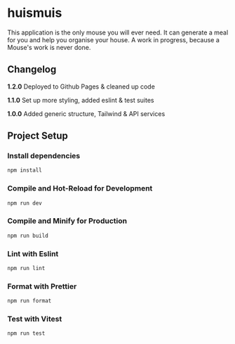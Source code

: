 # huismuis

This application is the only mouse you will ever need. It can generate a meal for you and help you organise your house.
A work in progress, because a Mouse's work is never done.

## Changelog

**1.2.0** Deployed to Github Pages & cleaned up code

**1.1.0** Set up more styling, added eslint & test suites

**1.0.0** Added generic structure, Tailwind & API services

## Project Setup
### Install dependencies
```sh
npm install
```

### Compile and Hot-Reload for Development
```sh
npm run dev
```

### Compile and Minify for Production
```sh
npm run build
```

### Lint with Eslint
```sh
npm run lint
```

### Format with Prettier
```sh
npm run format
```

### Test with Vitest
```sh
npm run test
```